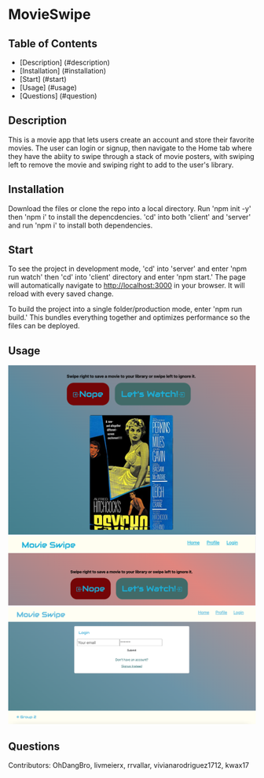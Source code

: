 # MovieSwipe


## Table of Contents
- [Description] (#description)
- [Installation] (#installation)
- [Start] (#start)
- [Usage] (#usage)
- [Questions] (#question)

## Description

This is a movie app that lets users create an account and store their favorite movies.  The user can login or signup, then navigate to the Home tab where they have the abiity to swipe through a stack of movie posters, with swiping left to remove the movie and swiping right to add to the user's library.

## Installation

Download the files or clone the repo into a local directory. Run 'npm init -y' then 'npm i' to install the depencdencies.  'cd' into both 'client' and 'server' and run 'npm i' to install both dependencies.  

## Start

To see the project in development mode, 'cd' into 'server' and enter 'npm run watch' then 'cd' into 'client' directory and enter 'npm start.' The page will automatically navigate to [http://localhost:3000](http://localhost:3000) in your browser. It will reload with every saved change.

To build the project into a single folder/production mode, enter 'npm run build.'  This bundles everything together and optimizes performance so the files can be deployed.

## Usage
![Swiping](https://github.com/rrvallar/Project-3/blob/main/doc/swiper.png)
![Header](https://github.com/rrvallar/Project-3/blob/main/doc/header.png)
![Login](https://github.com/rrvallar/Project-3/blob/main/doc/login.png)

## Questions 
Contributors: OhDangBro, livmeierx, rrvallar, vivianarodriguez1712, kwax17
